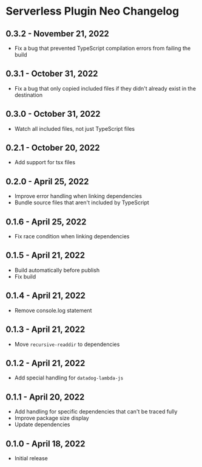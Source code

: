 # Serverless Plugin Neo Changelog

## 0.3.2 - November 21, 2022

- Fix a bug that prevented TypeScript compilation errors from failing the build

## 0.3.1 - October 31, 2022

- Fix a bug that only copied included files if they didn't already exist in the destination

## 0.3.0 - October 31, 2022

- Watch all included files, not just TypeScript files

## 0.2.1 - October 20, 2022

- Add support for tsx files

## 0.2.0 - April 25, 2022

- Improve error handling when linking dependencies
- Bundle source files that aren't included by TypeScript

## 0.1.6 - April 25, 2022

- Fix race condition when linking dependencies

## 0.1.5 - April 21, 2022

- Build automatically before publish
- Fix build

## 0.1.4 - April 21, 2022

- Remove console.log statement

## 0.1.3 - April 21, 2022

- Move `recursive-readdir` to dependencies

## 0.1.2 - April 21, 2022

- Add special handling for `datadog-lambda-js`

## 0.1.1 - April 20, 2022

- Add handling for specific dependencies that can't be traced fully
- Improve package size display
- Update dependencies

## 0.1.0 - April 18, 2022

- Initial release
